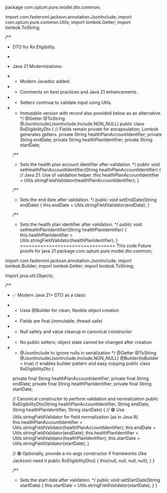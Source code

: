 package com.optum.pure.model.dto.common;

import com.fasterxml.jackson.annotation.JsonInclude;
import com.optum.pure.common.Utils;
import lombok.Getter;
import lombok.ToString;

/**
 * DTO for Rx Eligibility.
 *
 * Java 21 Modernizations:
 * - Modern Javadoc added.
 * - Comments on best practices and Java 21 enhancements.
 * - Setters continue to validate input using Utils.
 * - Immutable version with record also provided below as an alternative.
 */
@Getter
@ToString
@JsonInclude(JsonInclude.Include.NON_NULL)
public class RxEligibilityDto {
    // Fields remain private for encapsulation; Lombok generates getters.
    private String healthPlanAccountIdentifier;
    private String endDate;
    private String healthPlanIdentifier;
    private String startDate;

    /**
     * Sets the health plan account identifier after validation.
     */
    public void setHealthPlanAccountIdentifier(String healthPlanAccountIdentifier) {
        // Java 21: Use of validation helper.
        this.healthPlanAccountIdentifier = Utils.stringFieldValidator(healthPlanAccountIdentifier);
    }

    /**
     * Sets the end date after validation.
     */
    public void setEndDate(String endDate) {
        this.endDate = Utils.stringFieldValidator(endDate);
    }

    /**
     * Sets the health plan identifier after validation.
     */
    public void setHealthPlanIdentifier(String healthPlanIdentifier) {
        this.healthPlanIdentifier = Utils.stringFieldValidator(healthPlanIdentifier);
    }
================================= This code Future proofe for java 21
package com.optum.pure.model.dto.common;

import com.fasterxml.jackson.annotation.JsonInclude;
import lombok.Builder;
import lombok.Getter;
import lombok.ToString;

import java.util.Objects;

/**
 * ✅ Modern Java 21+ DTO as a class:
 * - Uses @Builder for clean, flexible object creation
 * - Fields are final (immutable, thread-safe)
 * - Null safety and value cleanup in canonical constructor
 * - No public setters; object state cannot be changed after creation
 * - @JsonInclude to ignore nulls in serialization
 */
@Getter
@ToString
@JsonInclude(JsonInclude.Include.NON_NULL)
@Builder(toBuilder = true) // enables builder pattern and easy copying
public class RxEligibilityDto {

    private final String healthPlanAccountIdentifier;
    private final String endDate;
    private final String healthPlanIdentifier;
    private final String startDate;

    // Canonical constructor to perform validation and normalization
    public RxEligibilityDto(String healthPlanAccountIdentifier, String endDate,
                            String healthPlanIdentifier, String startDate) {
        // 🟢 Use Utils.stringFieldValidator for field normalization (as in Java 8)
        this.healthPlanAccountIdentifier = Utils.stringFieldValidator(healthPlanAccountIdentifier);
        this.endDate = Utils.stringFieldValidator(endDate);
        this.healthPlanIdentifier = Utils.stringFieldValidator(healthPlanIdentifier);
        this.startDate = Utils.stringFieldValidator(startDate);
    }

    // 🟢 Optionally, provide a no-args constructor if frameworks (like Jackson) need it
    public RxEligibilityDto() {
        this(null, null, null, null);
    }
}

    /**
     * Sets the start date after validation.
     */
    public void setStartDate(String startDate) {
        this.startDate = Utils.stringFieldValidator(startDate);
    }
}
